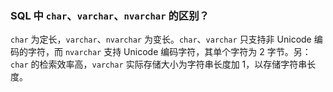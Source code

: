
### SQL 中 `char`、`varchar`、`nvarchar` 的区别？

`char` 为定长，`varchar`、`nvarchar` 为变长。`char`、`varchar` 只支持非 Unicode 编码的字符，而 `nvarchar` 支持 Unicode 编码字符，其单个字符为 2 字节。另：`char` 的检索效率高，`varchar` 实际存储大小为字符串长度加 1，以存储字符串长度。